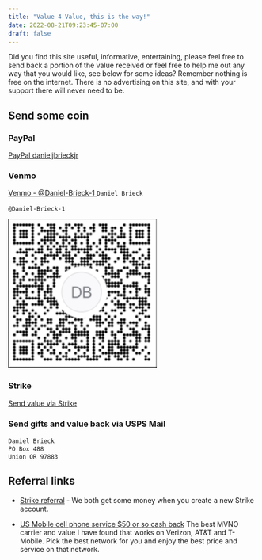 ```yaml
---
title: "Value 4 Value, this is the way!"
date: 2022-08-21T09:23:45-07:00
draft: false
---
```


Did you find this site useful, informative, entertaining, please feel free to send back a portion of the value received or feel free to help me out any way that you would like, see below for some ideas? Remember nothing is free on the internet. There is no advertising on this site, and with your support there will never need to be.

## Send some coin

### PayPal
[PayPal danieljbrieckjr](https://paypal.me/danieljbrieckjr)

### Venmo
[Venmo - @Daniel-Brieck-1 ](https://venmo.com/u/Daniel-Brieck-1)
`Daniel Brieck`

`@Daniel-Brieck-1`

![Venmo QR Code @Daniel-Brieck-1 ](VenmoQR_Daniel-Brieck-1.png)

### Strike
[Send value via Strike](https://strike.me/mrdaniel)

### Send gifts and value back via USPS Mail
```    
Daniel Brieck 
PO Box 488
Union OR 97883
```


## Referral links
- [Strike referral](https://invite.strike.me/2YX56D) - We both get some money when you create a new Strike account.

- [US Mobile cell phone service $50 or so cash back](https://www.usmobile.com/referrals?referrer=1CB1B416&name=Daniel&utm_campaign=monster_referral) The best MVNO carrier and value I have found that works on Verizon, AT&T and T-Mobile. Pick the best network for you and enjoy the best price and service on that network. 
